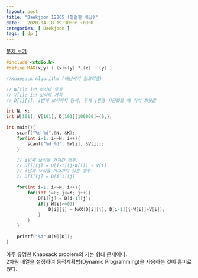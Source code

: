 ```yaml
---
layout: post
title: "Baekjoon 12865 (평범한 배낭)"
date:   2020-04-18 19:30:00 +0900
categories: [ Baekjoon ]
tags: [ dp ]
---
```


[문제 보기][prob]

``` c++
#include <stdio.h>
#define MAX(x,y) ( (x)>(y) ? (x) : (y) )

//Knapsack Algorithm (배낭싸기 알고리즘)

// W[i]: i번 보석의 무게
// V[i]: i번 보석의 가치
// D[i][j]: i번째 보석까지 탐색, 무게 j만큼 사용했을 때 가치 최댓값

int N, K;
int W[101], V[101], D[101][100000]={0,};

int main(){
    scanf("%d %d",&N, &K);
    for(int i=1; i<=N; i++){
        scanf("%d %d", &W[i], &V[i]);
    }

    // i번째 보석을 가져간 경우:
    // D[i][j] = D[i-1][j-W[i]] + V[i]
    // i번째 보석을 가져가지 않은 경우:
    // D[i][j] = D[i-1][j]

    for(int i=1; i<=N; i++){
        for(int j=0; j<=K; j++){
            D[i][j] = D[i-1][j];
            if(j-W[i]>=0){
                D[i][j] = MAX(D[i][j], D[i-1][j-W[i]]+V[i]);
            }
        }
    }

    printf("%d",D[N][K]);
}
```

아주 유명한 Knapsack problem의 기본 형태 문제이다.  
2차원 배열을 설정하여 동적계획법(Dynamic Programming)을 사용하는 것이 흥미로웠다.


[prob]: https://www.acmicpc.net/problem/12865